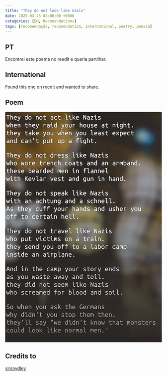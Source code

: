 ```yaml
---
title: "They do not look like nazis"
date: 2025-03-25 08:00:00 +0000
categories: [EN, Recomendations]
tags: [recomendação, recomendation, international, poetry, poesia]
---
```

## PT

Encontrei este poema no reedit e queria partilhar.

## International

Found this one on reedit and wanted to share.

## Poem

![they-do-no-look-like-nazis](/assets/images/they-do-no-look-like-nazis.png)

## Credits to

[sirsnydley](https://www.reddit.com/u/sirsnydley/s/dLl3oczuVS)
